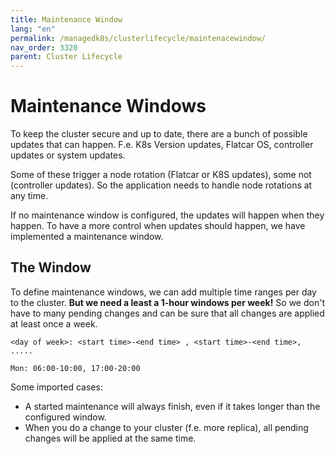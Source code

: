 ```yaml
---
title: Maintenance Window
lang: "en"
permalink: /managedk8s/clusterlifecycle/maintenacewindow/
nav_order: 3320
parent: Cluster Lifecycle
---
```

# Maintenance Windows

To keep the cluster secure and up to date, there are a bunch of possible updates that can happen. F.e. K8s Version updates, Flatcar OS, controller updates or system updates.

Some of these trigger a node rotation (Flatcar or K8S updates), some not (controller updates). So the application needs to handle node rotations at any time. 

If no maintenance window is configured, the updates will happen when they happen. To have a more control when updates should happen, we have implemented a maintenance window.


## The Window

To define maintenance windows, we can add multiple time ranges per day to the cluster. **But we need a least a 1-hour windows per week!**
So we don't have to many pending changes and can be sure that all changes are applied at least once a week.

```
<day of week>: <start time>-<end time> , <start time>-<end time>, .....

Mon: 06:00-10:00, 17:00-20:00
```

Some imported cases:
* A started maintenance will always finish, even if it takes longer than the configured window.
* When you do a change to your cluster (f.e. more replica), all pending changes will be applied at the same time.

